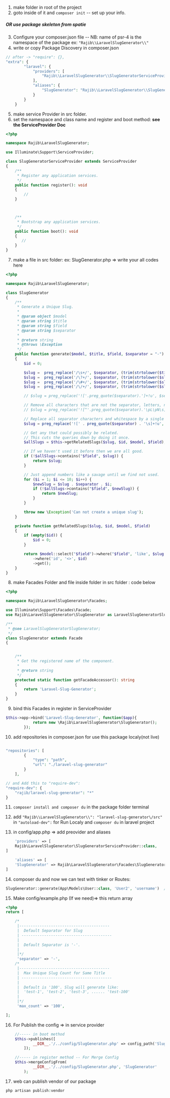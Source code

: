 1. make folder in root of the project
2. goto inside of it and ```composer init```
		-- set up your info. 
##### OR use package skeleton from spatie
3. Configure your composer.json file
	-- NB: name of psr-4 is the namespace of the package ex: ```"Rajib\\LaravelSlugGenerator\\"```
4. write or copy Package Discovery in composer.json
```php
// after -> "require": {},
"extra": {
        "laravel": {
            "providers": [
                "Rajib\\LaravelSlugGenerator\\SlugGeneratorServiceProvider"
            ],
            "aliases": {
                "SlugGenerator": "Rajib\\LaravelSlugGenerator\\SlugGenerator"
            }
        }
    }
```

5. make service Provider in src folder.
6. set the namespace and class name and register and boot method:  __see the ServiceProvider Doc__
```php
<?php

namespace Rajib\LaravelSlugGenerator;

use Illuminate\Support\ServiceProvider;

class SlugGeneratorServiceProvider extends ServiceProvider
{
    /**
     * Register any application services.
     */
    public function register(): void
    {
        //
    }



    /**
     * Bootstrap any application services.
     */
    public function boot(): void
    {
       //
    }
}
```

7. make a file in src folder: ex: SlugGenerator.php => write your all codes here
```php
<?php

namespace Rajib\LaravelSlugGenerator;

class SlugGenerator
{
    /**
     * Generate a Unique Slug.
     *
     * @param object $model
     * @param string $title
     * @param string $field
     * @param string $separator
     *
     * @return string
     * @throws \Exception
     */
    public function generate($model, $title, $field, $separator = "-"): string
    {
        $id = 0;

        $slug =  preg_replace('/\s+/', $separator, (trim(strtolower($title))));
        $slug =  preg_replace('/\?+/', $separator, (trim(strtolower($slug))));
        $slug =  preg_replace('/\#+/', $separator, (trim(strtolower($slug))));
        $slug =  preg_replace('/\/+/', $separator, (trim(strtolower($slug))));

        // $slug = preg_replace('!['.preg_quote($separator).']+!u', $separator, $title);

        // Remove all characters that are not the separator, letters, numbers, or whitespace.
        // $slug = preg_replace('![^'.preg_quote($separator).'\pL\pN\s]+!u', '', mb_strtolower($slug));

        // Replace all separator characters and whitespace by a single separator
        $slug = preg_replace('![' . preg_quote($separator) . '\s]+!u', $separator, $slug);

        // Get any that could possibly be related.
        // This cuts the queries down by doing it once.
        $allSlugs = $this->getRelatedSlugs($slug, $id, $model, $field);

        // If we haven't used it before then we are all good.
        if (!$allSlugs->contains("$field", $slug)) {
            return $slug;
        }

        // Just append numbers like a savage until we find not used.
        for ($i = 1; $i <= 10; $i++) {
            $newSlug = $slug . $separator . $i;
            if (!$allSlugs->contains("$field", $newSlug)) {
                return $newSlug;
            }
        }

        throw new \Exception('Can not create a unique slug');
    }

    private function getRelatedSlugs($slug, $id, $model, $field)
    {
        if (empty($id)) {
            $id = 0;
        }

        return $model::select("$field")->where("$field", 'like', $slug . '%')
            ->where('id', '<>', $id)
            ->get();
    }
}
```

8. make Facades Folder and file inside folder in src folder : code below
```php
<?php

namespace Rajib\LaravelSlugGenerator\Facades;

use Illuminate\Support\Facades\Facade;
use Rajib\LaravelSlugGenerator\SlugGenerator as LaravelSlugGeneratorSlugGenerator;

/**
 * @see LaravelSlugGeneratorSlugGenerator;
 */
class SlugGenerator extends Facade
{


    /**
     * Get the registered name of the component.
     *
     * @return string
     */
    protected static function getFacadeAccessor(): string
    {
        return 'Laravel-Slug-Generator';
    }
}
```

9. bind this Facades in register in ServiceProvider
```php
$this->app->bind('Laravel-Slug-Generator', function($app){
            return new \Rajib\LaravelSlugGenerator\SlugGenerator();
        });
```

10. add repositories in composer.json for use this package localy(not live)
```php

"repositories": [
        {
            "type": "path",
            "url": "./laravel-slug-generator"
        }
    ],

// and Add this to "require-dev":
"require-dev": {
	"rajib/laravel-slug-generator": "*"
}
```

11. ```composer install and composer du``` in the package folder terminal

12. add ```"Rajib\\LaravelSlugGenerator\\": "laravel-slug-generator\/src"``` in ```"autoload-dev":``` for Run Localy and ```composer du``` in laravel project


13. in config/app.php => add preovider and aliases

```php
    'providers' => [
	Rajib\LaravelSlugGenerator\SlugGeneratorServiceProvider::class,
]

    'aliases' => [
	'SlugGenerator' => Rajib\LaravelSlugGenerator\Facades\SlugGenerator::class,
]
```
14. composer du and now we can test with tinker or Routes:
```php
SlugGenerator::generate(App\Models\User::class, 'User2', 'username')  // SlugGenerator -> this is Facades Class 
```

15. Make config/example.php (If we need)=> this return array
```php
<?php
return [

    /*
     |----------------------------------------
     |  Default Separator for Slug
     | ----------------------------------------
     |
     |  Default Separator is '-'.
     |
     |*/
     'separator' => '-',
    /*
     |----------------------------------------
     |  Max Unique Slug Count for Same Title
     | ----------------------------------------
     |
     |  Default is '100'. Slug will generate like:
     |  'test-1', 'test-2', 'test-3', ...... 'test-100'
     |
     |*/
     'max_count' => '100',

];
```

16. For Publish the config => in service provider
```php
	//----- in boot method
	$this->publishes([
            __DIR__.'/../config/SlugGenerator.php' => config_path('SlugGenerator.php'),
        ]);

	//----- in register method -- For Merge Config
	$this->mergeConfigFrom(
            __DIR__.'/../config/SlugGenerator.php', 'SlugGenerator'
        );

```

17. web can publish vendor of our package
```php
php artisan publish:vendor
```

